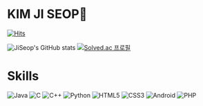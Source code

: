 # KIM JI SEOP👋
[![Hits](https://hits.seeyoufarm.com/api/count/incr/badge.svg?url=https%3A%2F%2Fgithub.com%2FKim-Ji-Seop%2FOnline-Judge-Commit.git&count_bg=%2379C83D&title_bg=%23555555&icon=&icon_color=%23E7E7E7&title=hits&edge_flat=false)](https://hits.seeyoufarm.com)

![JiSeop's GitHub stats](https://github-readme-stats.vercel.app/api?username=JiSeop&show_icons=true&theme=radical)
[![Solved.ac
프로필](http://mazassumnida.wtf/api/generate_badge?boj=jskim2x)](https://solved.ac/jskim2x)

# Skills
![Java](https://img.shields.io/badge/Java-007396.svg?$style=for-the-badge&logo=Java&logoColor=white)
![C](https://img.shields.io/badge/C-FFDD00.svg?$style=for-the-badge&logo=C&logoColor=white)
![C++](https://img.shields.io/badge/C++-239120.svg?$style=for-the-badge&logo=CPLUSPLUS&logoColor=white)
![Python](https://img.shields.io/badge/Python-3776AB.svg?$style=for-the-badge&logo=Python&logoColor=white)
![HTML5](https://img.shields.io/badge/HTML5-E34F26.svg?$style=for-the-badge&logo=HTML5&logoColor=white)
![CSS3](https://img.shields.io/badge/CSS3-1572B6.svg?$style=for-the-badge&logo=CSS3&logoColor=white)
![Android](https://img.shields.io/badge/Android-3DDC84.svg?$style=for-the-badge&logo=Android&logoColor=white)
![PHP](https://img.shields.io/badge/PHP-777BB4.svg?$style=for-the-badge&logo=PHP&logoColor=white)

<!--
**Kim-Ji-Seop/Kim-Ji-Seop** is a ✨ _special_ ✨ repository because its `README.md` (this file) appears on your GitHub profile.

Here are some ideas to get you started:

- 🔭 I’m currently working on ...
- 🌱 I’m currently learning ...
- 👯 I’m looking to collaborate on ...
- 🤔 I’m looking for help with ...
- 💬 Ask me about ...
- 📫 How to reach me: ...
- 😄 Pronouns: ...
- ⚡ Fun fact: ...
-->
